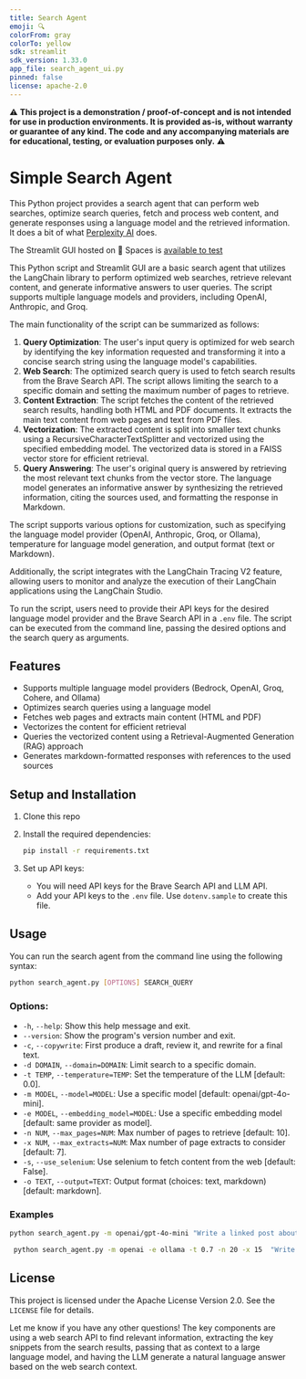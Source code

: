```yaml
---
title: Search Agent
emoji: 🔍
colorFrom: gray
colorTo: yellow
sdk: streamlit
sdk_version: 1.33.0
app_file: search_agent_ui.py
pinned: false
license: apache-2.0
---
```


⚠️ **This project is a demonstration / proof-of-concept and is not intended for use in production environments. It is provided as-is, without warranty or guarantee of any kind. The code and any accompanying materials are for educational, testing, or evaluation purposes only.** ⚠️

# Simple Search Agent

This Python project provides a search agent that can perform web searches, optimize search queries, fetch and process web content, and generate responses using a language model and the retrieved information. It does a bit of what [Perplexity AI](https://www.perplexity.ai/) does.

The Streamlit GUI hosted on 🤗 Spaces is [available to test](https://huggingface.co/spaces/CyranoB/search_agent)

This Python script and Streamlit GUI are a basic search agent that utilizes the LangChain library to perform optimized web searches, retrieve relevant content, and generate informative answers to user queries. The script supports multiple language models and providers, including OpenAI, Anthropic, and Groq.

The main functionality of the script can be summarized as follows:

1. **Query Optimization**: The user's input query is optimized for web search by identifying the key information requested and transforming it into a concise search string using the language model's capabilities.
2. **Web Search**: The optimized search query is used to fetch search results from the Brave Search API. The script allows limiting the search to a specific domain and setting the maximum number of pages to retrieve.
3. **Content Extraction**: The script fetches the content of the retrieved search results, handling both HTML and PDF documents. It extracts the main text content from web pages and text from PDF files.
4. **Vectorization**: The extracted content is split into smaller text chunks using a RecursiveCharacterTextSplitter and vectorized using the specified embedding model. The vectorized data is stored in a FAISS vector store for efficient retrieval.
5. **Query Answering**: The user's original query is answered by retrieving the most relevant text chunks from the vector store. The language model generates an informative answer by synthesizing the retrieved information, citing the sources used, and formatting the response in Markdown.

The script supports various options for customization, such as specifying the language model provider (OpenAI, Anthropic, Groq, or Ollama), temperature for language model generation, and output format (text or Markdown).

Additionally, the script integrates with the LangChain Tracing V2 feature, allowing users to monitor and analyze the execution of their LangChain applications using the LangChain Studio.

To run the script, users need to provide their API keys for the desired language model provider and the Brave Search API in a `.env` file. The script can be executed from the command line, passing the desired options and the search query as arguments.

## Features

- Supports multiple language model providers (Bedrock, OpenAI, Groq, Cohere, and Ollama)
- Optimizes search queries using a language model
- Fetches web pages and extracts main content (HTML and PDF)
- Vectorizes the content for efficient retrieval
- Queries the vectorized content using a Retrieval-Augmented Generation (RAG) approach
- Generates markdown-formatted responses with references to the used sources

## Setup and Installation

1. Clone this repo
2. Install the required dependencies:

   ```bash
   pip install -r requirements.txt
   ```

3. Set up API keys:

   - You will need API keys for the Brave Search API and LLM API.
   - Add your API keys to the `.env` file. Use `dotenv.sample` to create this file.

## Usage

You can run the search agent from the command line using the following syntax:

```bash
python search_agent.py [OPTIONS] SEARCH_QUERY
```

### Options:

- `-h`, `--help`: Show this help message and exit.
- `--version`: Show the program's version number and exit.
- `-c`, `--copywrite`: First produce a draft, review it, and rewrite for a final text.
- `-d DOMAIN`, `--domain=DOMAIN`: Limit search to a specific domain.
- `-t TEMP`, `--temperature=TEMP`: Set the temperature of the LLM [default: 0.0].
- `-m MODEL`, `--model=MODEL`: Use a specific model [default: openai/gpt-4o-mini].
- `-e MODEL`, `--embedding_model=MODEL`: Use a specific embedding model [default: same provider as model].
- `-n NUM`, `--max_pages=NUM`: Max number of pages to retrieve [default: 10].
- `-x NUM`, `--max_extracts=NUM`: Max number of page extracts to consider [default: 7].
- `-s`, `--use_selenium`: Use selenium to fetch content from the web [default: False].
- `-o TEXT`, `--output=TEXT`: Output format (choices: text, markdown) [default: markdown].

### Examples

```bash
python search_agent.py -m openai/gpt-4o-mini "Write a linked post about the current state of M&A for startups. Write in the style of Russ from Silicon Valley TV show."
```

```bash
 python search_agent.py -m openai -e ollama -t 0.7 -n 20 -x 15  "Write a linked post about the state of M&A for startups in 2024. Write in the style of Russ from TV show Silicon Valley" -s   
```

## License

This project is licensed under the Apache License Version 2.0. See the `LICENSE` file for details.

Let me know if you have any other questions! The key components are using a web search API to find relevant information, extracting the key snippets from the search results, passing that as context to a large language model, and having the LLM generate a natural language answer based on the web search context.
